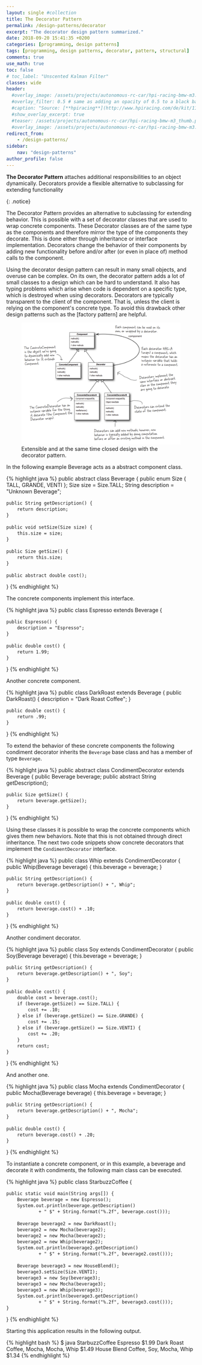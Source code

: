 ```yaml
---
layout: single #collection
title: The Decorator Pattern
permalink: /design-patterns/decorator
excerpt: "The decorator design pattern summarized."
date: 2018-09-20 15:41:35 +0200
categories: [programming, design patterns]
tags: [programming, design patterns, decorator, pattern, structural]
comments: true
use_math: true
toc: false
# toc_label: "Unscented Kalman Filter"
classes: wide
header:
  #overlay_image: /assets/projects/autonomous-rc-car/hpi-racing-bmw-m3.png
  #overlay_filter: 0.5 # same as adding an opacity of 0.5 to a black background
  #caption: "Source: [**hpiracing**](http://www.hpiracing.com/de/kit/114343)"
  #show_overlay_excerpt: true
  #teaser: /assets/projects/autonomous-rc-car/hpi-racing-bmw-m3_thumb.png
  #overlay_image: /assets/projects/autonomous-rc-car/hpi-racing-bmw-m3.png
redirect_from:
    - /design-patterns/
sidebar:
    nav: "design-patterns"
author_profile: false
---
```


<p>
<b>The Decorator Pattern</b> attaches additional
responsibilities to an object dynamically.
Decorators provide a flexible alternative to
subclassing for extending functionality
</p>
{: .notice}

The Decorator Pattern provides an alternative to subclassing for extending behavior. This is possible
with a set of decorator classes that are used to wrap concrete components. These
Decorator classes are of the same type as the components and therefore mirror the type of the components they decorate.
This is done either through inheritance or interface implementation. Decorators change the behavior of their components by adding
new functionality before and/or after (or even in place of) method calls to the component.

Using the decorator design pattern can result in many small objects, and overuse can be complex.
On its own, the decorator pattern adds a lot of small classes to a design which can be
hard to understand. It also has typing problems which arise when code is dependent on a specific type,
which is destroyed when using decorators. Decorators are typically transparent to the client of the
component. That is, unless the client is relying on the component's concrete type. To avoid this
drawback other design patterns such as the [factory pattern] are helpful. 


<figure>
    <a href="/assets/pages/design-patterns/decorator-pattern.png"><img src="/assets/pages/design-patterns/decorator-pattern.png"></a>
    <figcaption>Extensible and at the same time closed design with the decorator pattern.</figcaption>
</figure>

In the following example Beverage acts as a abstract component class.

{% highlight java %}
public abstract class Beverage {
	public enum Size { TALL, GRANDE, VENTI };
	Size size = Size.TALL;
	String description = "Unknown Beverage";

	public String getDescription() {
		return description;
	}

	public void setSize(Size size) {
		this.size = size;
	}

	public Size getSize() {
		return this.size;
	}

	public abstract double cost();
}
{% endhighlight %}

The concrete components implement this interface.

{% highlight java %}
public class Espresso extends Beverage {

	public Espresso() {
		description = "Espresso";
	}

	public double cost() {
		return 1.99;
	}
}
{% endhighlight %}

Another concrete component.

{% highlight java %}
public class DarkRoast extends Beverage {
	public DarkRoast() {
		description = "Dark Roast Coffee";
	}

	public double cost() {
		return .99;
	}
}
{% endhighlight %}


To extend the behavior of these concrete components the following condiment decorator inherits the `Beverage` base class
and has a member of type `Beverage`.

{% highlight java %}
public abstract class CondimentDecorator extends Beverage {
	public Beverage beverage;
	public abstract String getDescription();

	public Size getSize() {
		return beverage.getSize();
	}
}
{% endhighlight %}

Using these classes it is possible to wrap the concrete components which gives them
new behaviors. Note that this is not obtained through direct inheritance.
The next two code snippets show concrete decorators that implement the `CondimentDecorator` interface.

{% highlight java %}
public class Whip extends CondimentDecorator {
	public Whip(Beverage beverage) {
		this.beverage = beverage;
	}

	public String getDescription() {
		return beverage.getDescription() + ", Whip";
	}

	public double cost() {
		return beverage.cost() + .10;
	}
}
{% endhighlight %}

Another condiment decorator.

{% highlight java %}
public class Soy extends CondimentDecorator {
	public Soy(Beverage beverage) {
		this.beverage = beverage;
	}

	public String getDescription() {
		return beverage.getDescription() + ", Soy";
	}

	public double cost() {
		double cost = beverage.cost();
		if (beverage.getSize() == Size.TALL) {
			cost += .10;
		} else if (beverage.getSize() == Size.GRANDE) {
			cost += .15;
		} else if (beverage.getSize() == Size.VENTI) {
			cost += .20;
		}
		return cost;
	}
}
{% endhighlight %}

And another one.

{% highlight java %}
public class Mocha extends CondimentDecorator {
	public Mocha(Beverage beverage) {
		this.beverage = beverage;
	}

	public String getDescription() {
		return beverage.getDescription() + ", Mocha";
	}

	public double cost() {
		return beverage.cost() + .20;
	}
}
{% endhighlight %}

To instantiate a concrete component, or in this example, a beverage and decorate it with condiments,
the following main class can be executed.

{% highlight java %}
public class StarbuzzCoffee {

	public static void main(String args[]) {
		Beverage beverage = new Espresso();
		System.out.println(beverage.getDescription()
				+ " $" + String.format("%.2f", beverage.cost()));

		Beverage beverage2 = new DarkRoast();
		beverage2 = new Mocha(beverage2);
		beverage2 = new Mocha(beverage2);
		beverage2 = new Whip(beverage2);
		System.out.println(beverage2.getDescription()
				+ " $" + String.format("%.2f", beverage2.cost()));

		Beverage beverage3 = new HouseBlend();
		beverage3.setSize(Size.VENTI);
		beverage3 = new Soy(beverage3);
		beverage3 = new Mocha(beverage3);
		beverage3 = new Whip(beverage3);
		System.out.println(beverage3.getDescription()
				+ " $" + String.format("%.2f", beverage3.cost()));
	}
}
{% endhighlight %}

Starting this application results in the following output.

{% highlight bash %}
$ java StarbuzzCoffee
Espresso $1.99
Dark Roast Coffee, Mocha, Mocha, Whip $1.49
House Blend Coffee, Soy, Mocha, Whip $1.34
{% endhighlight %}
